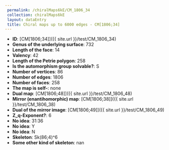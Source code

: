 ```yaml
--- 
 permalink: /chiralMaps6kE/CM_1806_34 
 collection: chiralMaps6kE
 layout: dataEntry
 title: Chiral maps up to 6000 edges - CM[1806;34]
---
```


- **ID**: [CM[1806;34]]({{ site.url }}/test/CM_1806_34)
- **Genus of the underlying surface**: 732
- **Length of the face**: 14
- **Valency**: 42
- **Length of the Petrie polygon**: 258
- **Is the automorphism group solvable?**: S
- **Number of vertices**: 86
- **Number of edges**: 1806
- **Number of faces**: 258
- **The map is self-**: none
- **Dual map**: [CM[1806;48]]({{ site.url }}/test/CM_1806_48)
- **Mirror (enantihomorphic) map**: [CM[1806;38]]({{ site.url }}/test/CM_1806_38)
- **Dual of the mirror image**: [CM[1806;49]]({{ site.url }}/test/CM_1806_49)
- **Z_q-Exponent?**: 6
- **No idea**:  31:36
- **No idea**: Y
- **No idea**: N
- **Skeleton**: Sk(86;4)^6
- **Some other kind of skeleton**: nan
